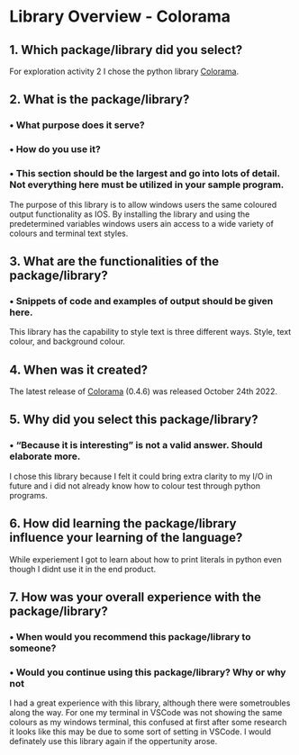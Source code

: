 # Library Overview - Colorama
## 1. Which package/library did you select?
For exploration activity 2 I chose the python library [Colorama](https://pypi.org/project/colorama/).

## 2. What is the package/library?
### • What purpose does it serve?
### • How do you use it?
### • This section should be the largest and go into lots of detail. Not everything here must be utilized in your sample program.
The purpose of this library is to allow windows users the same coloured output functionality as IOS. By installing the library and using the predetermined variables windows users ain access to a wide variety of colours and terminal text styles.

## 3. What are the functionalities of the package/library?
### • Snippets of code and examples of output should be given here.
This library has the capability to style text is three different ways. Style, text colour, and background colour.

## 4. When was it created?
The latest release of [Colorama](https://pypi.org/project/colorama/) (0.4.6) was released October 24th 2022.

## 5. Why did you select this package/library?
### • “Because it is interesting” is not a valid answer. Should elaborate more.
I chose this library because I felt it could bring extra clarity to my I/O in future and i did not already know how to colour test through python programs. 

## 6. How did learning the package/library influence your learning of the language?
While experiement I got to learn about how to print literals in python even though I didnt use it in the end product.

## 7. How was your overall experience with the package/library?
### • When would you recommend this package/library to someone?
### • Would you continue using this package/library? Why or why not
I had a great experience with this library, although there were sometroubles along the way. For one my terminal in VSCode was not showing the same colours as my windows terminal, this confused at first after some research it looks like this may be due to some sort of setting in VSCode. I would definately use this library again if the oppertunity arose.

